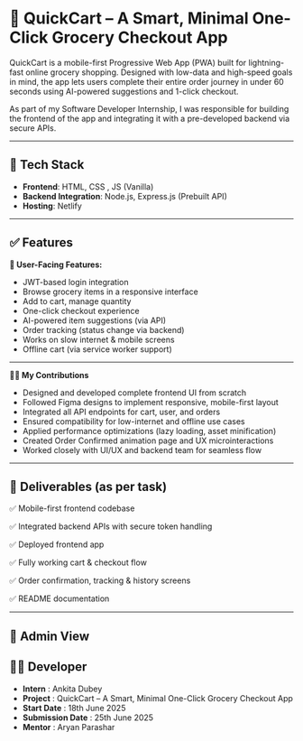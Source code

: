 # 🛒 QuickCart – A Smart, Minimal One-Click Grocery Checkout App

QuickCart is a mobile-first Progressive Web App (PWA) built for lightning-fast online grocery shopping. Designed with low-data and high-speed goals in mind, the app lets users complete their entire order journey in under 60 seconds using AI-powered suggestions and 1-click checkout.

As part of my Software Developer Internship, I was responsible for building the frontend of the app and integrating it with a pre-developed backend via secure APIs.

---

## 🚀 Tech Stack

- **Frontend**: HTML, CSS , JS (Vanilla)
- **Backend Integration**: Node.js, Express.js (Prebuilt API)
- **Hosting**: Netlify 

---


## ✅ Features
  **👥 User-Facing Features:** 

- JWT-based login integration
- Browse grocery items in a responsive interface
- Add to cart, manage quantity
- One-click checkout experience
- AI-powered item suggestions (via API)
- Order tracking (status change via backend)
- Works on slow internet & mobile screens
- Offline cart (via service worker support)

---


**🧑‍💻 My Contributions** 

- Designed and developed complete frontend UI from scratch
- Followed Figma designs to implement responsive, mobile-first layout
- Integrated all API endpoints for cart, user, and orders
- Ensured compatibility for low-internet and offline use cases
- Applied performance optimizations (lazy loading, asset minification)
- Created Order Confirmed animation page and UX microinteractions
- Worked closely with UI/UX and backend team for seamless flow

--- 


## 📂 Deliverables (as per task)
✅ Mobile-first frontend codebase

✅ Integrated backend APIs with secure token handling

✅ Deployed frontend app

✅ Fully working cart & checkout flow

✅ Order confirmation, tracking & history screens

✅ README documentation

---

## 🔁 Admin View

## 👩‍💻 Developer
- **Intern** : Ankita Dubey
- **Project** : QuickCart – A Smart, Minimal One-Click Grocery Checkout App
-  **Start Date** : 18th June 2025
-  **Submission Date** : 25th June 2025
-  **Mentor** : Aryan Parashar

